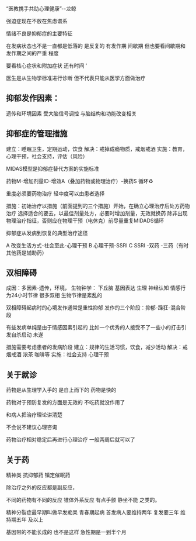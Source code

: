 “医教携手共助心理健康”--龙鲸

强迫症现在不放在焦虑谱系 

情绪不良是抑郁症的主要特征

在发病状态也不是一直都是低落的 是反复的 
有发作期 间歇期 但也要看间歇期和发作期之间的严重 程度 

要看核心症状和附加症状  还有时间 ‘

医生是从生物学标准进行诊断 但不代表只能从医学方面做治疗 

## 抑郁发作因素：
遗传和环境因素 受大脑信号调控
与脑结构和功能改变相关 

## 抑郁症的管理措施 
建立：睡眠卫生，定期运动，饮食
解决：戒掉成瘾物质，戒烟戒酒
实施：教育，心理干预，社会支持，评估（风险）

MIDAS模型是抑郁症替代方案的实施标准

药物M-增加剂量ID-增效A（叠加药物或物理治疗）-换药S 循环♻️

重度必须要药物治疗 轻中度可以由患者选择 

措施：初始治疗以措施（前面提到的三个措施）开始，在确立心理治疗后处方药物治疗
选择适合的要去，以最佳剂量处方，必要时增加剂量，无效就换药
除非出现物理治疗指征，否则应在物理干预（电休克）前尽量重复MIDADS循环 

抑郁症从发病到恢复的典型治疗途径

A 改变生活方式-社会至此-心理干预
B 心理干预-SSRI 
C SSRI -双药 -三药（有时其他药是辅助药）

## 双相障碍

成因：多因素-遗传，环境， 生物钟学： 下丘脑  基因表达 生理 神经认知 情感行为24小时节律
很多双相 生物节律是紊乱的 

双相障碍起病时的心境发作通常是重性抑郁 
发作的三个阶段：抑郁-躁狂-混合阶段

有些发病单纯是由于情感因素引起的  比如一个优秀的人接受不了一些小的打击引发自杀启动 未遂  

措施需要考虑患者的发病阶段 
建立：规律的生活习惯，饮食，减少活动
解决：戒烟戒酒 浓茶 咖啡等 
实施：社会支持 心理干预

## 关于就诊

药物是从生理学入手的 是自上而下的 药物是快的 

药物对于预防复发的方面是无效的 不吃药就没作用了 

和病人把治疗理论讲清楚

不会说不建议心理咨询

药物治疗相对稳定后再进行心理治疗 一般两周后就可以了

## 关于药

精神类 抗抑郁药 镇定催眠药

除治疗之外的反应都是副反应，

不同的药物有不同的反应   锥体外系反应  有点手颤 静坐不能 之类的。

精神分裂症最早期叫做早发痴呆 青春期起病 首发病人要维持两年 复发要三年 维持期五年 及以上

基因带的不能长成的 也不是这样  急性期是一到半个月 









